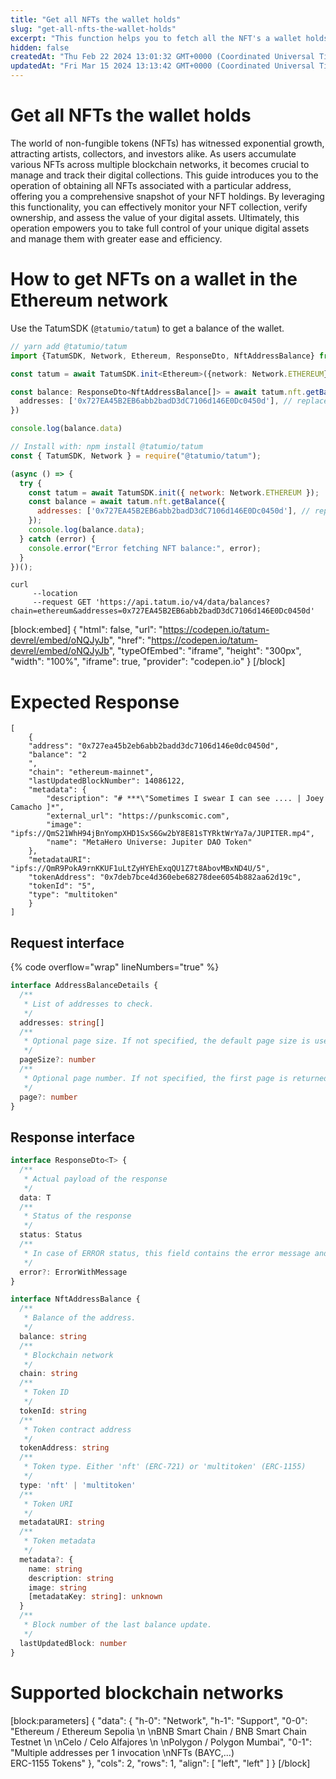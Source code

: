 ```yaml
---
title: "Get all NFTs the wallet holds"
slug: "get-all-nfts-the-wallet-holds"
excerpt: "This function helps you to fetch all the NFT's a wallet holds, all you have to do is pass the address to the function parameter and chain while initialising the sdk."
hidden: false
createdAt: "Thu Feb 22 2024 13:01:32 GMT+0000 (Coordinated Universal Time)"
updatedAt: "Fri Mar 15 2024 13:13:42 GMT+0000 (Coordinated Universal Time)"
---
```

# Get all NFTs the wallet holds

The world of non-fungible tokens (NFTs) has witnessed exponential growth, attracting artists, collectors, and investors alike. As users accumulate various NFTs across multiple blockchain networks, it becomes crucial to manage and track their digital collections. This guide introduces you to the operation of obtaining all NFTs associated with a particular address, offering you a comprehensive snapshot of your NFT holdings. By leveraging this functionality, you can effectively monitor your NFT collection, verify ownership, and assess the value of your digital assets. Ultimately, this operation empowers you to take full control of your unique digital assets and manage them with greater ease and efficiency.

# How to get NFTs on a wallet in the Ethereum network

Use the TatumSDK (`@tatumio/tatum`) to get a balance of the wallet.

```typescript
// yarn add @tatumio/tatum
import {TatumSDK, Network, Ethereum, ResponseDto, NftAddressBalance} from '@tatumio/tatum'

const tatum = await TatumSDK.init<Ethereum>({network: Network.ETHEREUM})

const balance: ResponseDto<NftAddressBalance[]> = await tatum.nft.getBalance({
  addresses: ['0x727EA45B2EB6abb2badD3dC7106d146E0Dc0450d'], // replace with your address
})

console.log(balance.data)
```
```javascript
// Install with: npm install @tatumio/tatum
const { TatumSDK, Network } = require("@tatumio/tatum");

(async () => {
  try {
    const tatum = await TatumSDK.init({ network: Network.ETHEREUM });
    const balance = await tatum.nft.getBalance({
      addresses: ['0x727EA45B2EB6abb2badD3dC7106d146E0Dc0450d'], // replace with your address
    });
    console.log(balance.data);
  } catch (error) {
    console.error("Error fetching NFT balance:", error);
  }
})();
```
```curl
curl 
     --location 
     --request GET 'https://api.tatum.io/v4/data/balances?chain=ethereum&addresses=0x727EA45B2EB6abb2badD3dC7106d146E0Dc0450d'
```

[block:embed]
{
  "html": false,
  "url": "https://codepen.io/tatum-devrel/embed/oNQJyJb",
  "href": "https://codepen.io/tatum-devrel/embed/oNQJyJb",
  "typeOfEmbed": "iframe",
  "height": "300px",
  "width": "100%",
  "iframe": true,
  "provider": "codepen.io"
}
[/block]


# Expected Response

```json5
[
    {
    "address": "0x727ea45b2eb6abb2badd3dc7106d146e0dc0450d",
    "balance": "2
    ",
    "chain": "ethereum-mainnet",
    "lastUpdatedBlockNumber": 14086122,
    "metadata": {
        "description": "# ***\"Sometimes I swear I can see .... | Joey Camacho ]*",
        "external_url": "https://punkscomic.com",
        "image": "ipfs://QmS21WhH94jBnYompXHD1SxS6Gw2bY8E81sTYRktWrYa7a/JUPITER.mp4",
        "name": "MetaHero Universe: Jupiter DAO Token"
    },
    "metadataURI": "ipfs://QmR9PokA9rnKKUF1uLtZyHYEhExqQU1Z7t8AbovMBxND4U/5",
    "tokenAddress": "0x7deb7bce4d360ebe68278dee6054b882aa62d19c",
    "tokenId": "5",
    "type": "multitoken"
    }
]
```

## Request interface

{% code overflow="wrap" lineNumbers="true" %}

```typescript
interface AddressBalanceDetails {
  /**
   * List of addresses to check.
   */
  addresses: string[]
  /**
   * Optional page size. If not specified, the default page size is used, which is 10.
   */
  pageSize?: number
  /**
   * Optional page number. If not specified, the first page is returned.
   */
  page?: number
}
```

## Response interface

```typescript
interface ResponseDto<T> {
  /**
   * Actual payload of the response
   */
  data: T
  /**
   * Status of the response
   */
  status: Status
  /**
   * In case of ERROR status, this field contains the error message and detailed description
   */
  error?: ErrorWithMessage
}

interface NftAddressBalance {
  /**
   * Balance of the address.
   */
  balance: string
  /**
   * Blockchain network
   */
  chain: string
  /**
   * Token ID
   */
  tokenId: string
  /**
   * Token contract address
   */
  tokenAddress: string
  /**
   * Token type. Either 'nft' (ERC-721) or 'multitoken' (ERC-1155)
   */
  type: 'nft' | 'multitoken'
  /**
   * Token URI
   */
  metadataURI: string
  /**
   * Token metadata
   */
  metadata?: {
    name: string
    description: string
    image: string
    [metadataKey: string]: unknown
  }
  /**
   * Block number of the last balance update.
   */
  lastUpdatedBlock: number
}
```

# Supported blockchain networks

[block:parameters]
{
  "data": {
    "h-0": "Network",
    "h-1": "Support",
    "0-0": "Ethereum / Ethereum Sepolia  \n  \nBNB Smart Chain / BNB Smart Chain Testnet  \n  \nCelo / Celo Alfajores  \n  \nPolygon / Polygon Mumbai",
    "0-1": "Multiple addresses per 1 invocation  \nNFTs (BAYC,...)<br>ERC-1155 Tokens"
  },
  "cols": 2,
  "rows": 1,
  "align": [
    "left",
    "left"
  ]
}
[/block]
